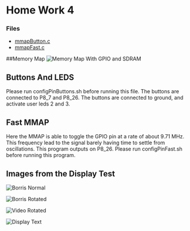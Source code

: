 # Home Work 4


### Files
- [mmapButton.c](https://github.com/Thebester5/Embeded-Linux/blob/master/hw04/mmapButton.c "mmapButton.c")
- [mmapFast.c](https://github.com/Thebester5/Embeded-Linux/blob/master/hw04/mmapFast.c "mmapFast.c")

##Memory Map
![Memory Map With GPIO and SDRAM](https://github.com/Thebester5/Embeded-Linux/blob/master/hw04/Map.jpg?raw=true "Memory Map With GPIO and SDRAM")


## Buttons And LEDS

Please run configPinButtons.sh before running this file. The buttons are connected to P8_7 and P8_26. The buttons are connected to ground, and activate user leds 2 and 3.

## Fast MMAP

Here the MMAP is able to toggle the GPIO pin at a rate of about 9.71 MHz. This frequency lead to the signal barely having time to settle from oscillations. This program outputs on P8_26. Please run configPinFast.sh before running this program.

## Images from the Display Test
![Borris Normal](https://github.com/Thebester5/Embeded-Linux/blob/master/hw04/Borris.jpg?raw=true "Borris Normal")

![Borris Rotated](https://github.com/Thebester5/Embeded-Linux/blob/master/hw04/BorrisRotate.jpg?raw=true "Borris Rotate")

![Video Rotated](https://github.com/Thebester5/Embeded-Linux/blob/master/hw04/VideoRotate.jpg?raw=true "Video Rotate")

![Display Text](https://github.com/Thebester5/Embeded-Linux/blob/master/hw04/Text.jpg?raw=true "My Name")